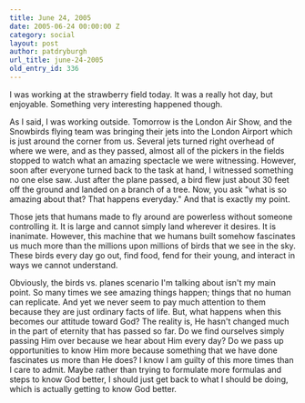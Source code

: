 ```yaml
---
title: June 24, 2005
date: 2005-06-24 00:00:00 Z
category: social
layout: post
author: patdryburgh
url_title: june-24-2005
old_entry_id: 336
---
```


I was working at the strawberry field today. It was a really hot day, but enjoyable. Something very interesting happened though. 

As I said, I was working outside. Tomorrow is the London Air Show, and the Snowbirds flying team was bringing their jets into the London Airport which is just around the corner from us. Several jets turned right overhead of where we were, and as they passed, almost all of the pickers in the fields stopped to watch what an amazing spectacle we were witnessing. However, soon after everyone turned back to the task at hand, I witnessed something no one else saw. Just after the plane passed, a bird flew just about 30 feet off the ground and landed on a branch of a tree. Now, you ask "what is so amazing about that?  That happens everyday." And that is exactly my point. 

Those jets that humans made to fly around are powerless without someone controlling it. It is large and cannot simply land wherever it desires. It is inanimate. However, this machine that we humans built somehow fascinates us much more than the millions upon millions of birds that we see in the sky. These birds every day go out, find food, fend for their young, and interact in ways we cannot understand.

Obviously, the birds vs. planes scenario I'm talking about isn't my main point. So many times we see amazing things happen; things that no human can  replicate. And yet we never seem to pay much attention to them because they are just ordinary facts of life. But, what happens when this becomes our attitude toward God?  The reality is, He hasn't changed much in the part of eternity that has passed so far. Do we find ourselves simply passing Him over because we hear about Him every day?  Do we pass up opportunities to know Him more because something that we have done fascinates us more than He does?  I know I am guilty of this more times than I care to admit. Maybe rather than trying to formulate more formulas and steps to know God better, I should just get back to what I should be doing, which is actually getting to know God better.